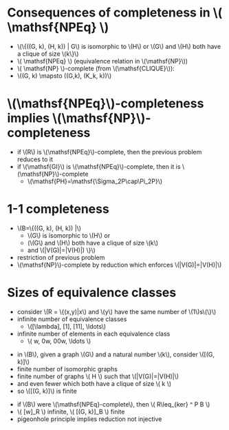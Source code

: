 <!SLIDE subsection>

# Consequences of completeness in \\( \mathsf{NPEq} \\) #

<!SLIDE bullets incremental transition=uncover>

* \\(\\{((G, k), (H, k)) | G\\) is isomorphic to \\(H\\) or \\(G\\) and \\(H\\)
  both have a clique of size \\(k\\}\\)
* \\( \mathsf{NPEq} \\) (equivalence relation in \\(\mathsf{NP}\\))
* \\( \mathsf{NP} \\)-complete (from \\(\mathsf{CLIQUE}\\)):
* \\((G, k) \mapsto ((G,k), (K\_k, k))\\)

<!SLIDE bullets incremental transition=uncover>

# \\(\mathsf{NPEq}\\)-completeness implies \\(\mathsf{NP}\\)-completeness #

* if \\(R\\) is \\(\mathsf{NPEq}\\)-complete, then the previous problem reduces
  to it
* if \\(\mathsf{GI}\\) is \\(\mathsf{NPEq}\\)-complete, then it is
  \\(\mathsf{NP}\\)-complete
  * \\(\mathsf{PH}=\mathsf{\Sigma\_2P\cap\Pi\_2P}\\)

<!SLIDE bullets incremental transition=uncover>

# 1-1 completeness #

* \\(B=\\{((G, k), (H, k)) |\\)
  * \\(G\\) is isomorphic to \\(H\\) or
  * (\\(G\\) and \\(H\\) both have a clique of size \\(k\\)
  * and \\(|V(G)|=|V(H)|) \\}\\)
* restriction of previous problem
* \\(\mathsf{NP}\\)-complete by reduction which enforces \\(|V(G)|=|V(H)|\\)

<!SLIDE bullets incremental transition=uncover>

# Sizes of equivalence classes #

* consider \\(R = \\{(x,y)|x\\) and \\(y\\) have the same number of
  \\(1\\)s\\(\\}\\)
* infinite number of equivalence classes
  * \\([\lambda], [1], [11], \ldots\\)
* infinite number of elements in each equivalence class
  * \\( w, 0w, 00w, \ldots  \\)

<!SLIDE bullets incremental transition=uncover>

* in \\(B\\), given a graph \\(G\\) and a natural number \\(k\\), consider \\([(G, k)]\\)
* finite number of isomorphic graphs
* finite number of graphs \\( H \\) such that \\(|V(G)|=|V(H)|\\)
* and even fewer which both have a clique of size \\( k \\)
* so \\([(G, k)]\\) is finite

<!SLIDE bullets incremental transition=uncover>

* if \\(B\\) were \\(\mathsf{NPEq}-complete\\), then \\( R\leq\_{ker} ^ P B \\)
* \\( [w]\_R \\) infinite, \\( [(G, k)]\_B \\) finite
* pigeonhole principle implies reduction not injective
